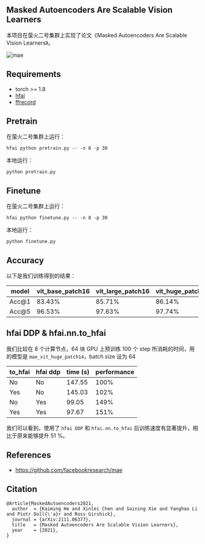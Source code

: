 ## Masked Autoencoders Are Scalable Vision Learners

本项目在萤火二号集群上实现了论文《Masked Autoencoders Are Scalable Vision Learners》。

![mae](assets/MAE.png)

## Requirements

- torch >= 1.8
- [hfai](https://doc.hfai.high-flyer.cn/index.html)
- [ffrecord](https://github.com/HFAiLab/ffrecord/)


## Pretrain

在萤火二号集群上运行：

```shell
hfai python pretrain.py -- -n 8 -p 30
```

本地运行：

```shell
python pretrain.py
```

## Finetune

在萤火二号集群上运行：

```shell
hfai python finetune.py -- -n 8 -p 30
```

本地运行：

```shell
python finetune.py
```

## Accuracy

以下是我们训练得到的结果：

| model | vit_base_patch16 | vit_large_patch16 | vit_huge_patch14 |
|-------|------------------|-------------------|------------------|
| Acc@1 | 83.43%           | 85.71%            | 86.14%           |
| Acc@5 | 96.53%           | 97.63%            | 97.74%           |


## hfai DDP & hfai.nn.to_hfai

我们比较在 8 个计算节点，64 块 GPU 上预训练 100 个 step 所消耗的时间，用的模型是 `mae_vit_huge_patch14`，batch size 设为 64

| to_hfai  | hfai ddp  | time (s)  | performance  |
| -------- | --------- | --------- | ------------ |
| No       | No        | 147.55    | 100%         |
| Yes      | No        | 145.03    | 102%         |
| No       | Yes       | 99.05     | 149%         |
| Yes      | Yes       | 97.67     | 151%         |

我们可以看到，使用了 `hfai DDP` 和 `hfai.nn.to_hfai` 后训练速度有显著提升，相比于原来能够提升 51 %。


## References

- https://github.com/facebookresearch/mae


## Citation

```
@Article{MaskedAutoencoders2021,
  author  = {Kaiming He and Xinlei Chen and Saining Xie and Yanghao Li and Piotr Doll{\'a}r and Ross Girshick},
  journal = {arXiv:2111.06377},
  title   = {Masked Autoencoders Are Scalable Vision Learners},
  year    = {2021},
}
```
